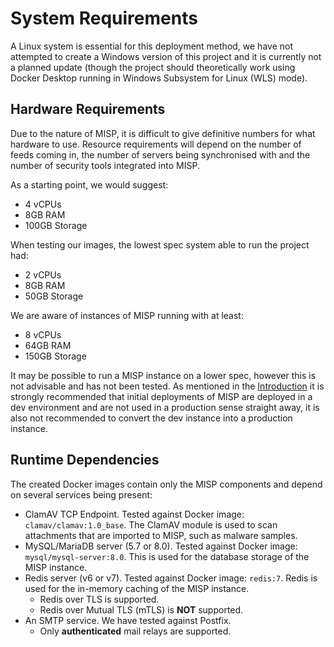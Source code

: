 <!--
SPDX-FileCopyrightText: 2024-2025 Jisc Services Limited
SPDX-FileContributor: James Ellor
SPDX-FileContributor: Joe Pitt

SPDX-License-Identifier: GPL-3.0-only
-->

# System Requirements

A Linux system is essential for this deployment method, we have not attempted to create a Windows
version of this project and it is currently not a planned update (though the project should
theoretically work using Docker Desktop running in Windows Subsystem for Linux (WLS) mode).

## Hardware Requirements

Due to the nature of MISP, it is difficult to give definitive numbers for what hardware to use. 
Resource requirements will depend on the number of feeds coming in, the number of servers being
synchronised with and the number of security tools integrated into MISP.

As a starting point, we would suggest:

* 4 vCPUs
* 8GB RAM
* 100GB Storage

When testing our images, the lowest spec system able to run the project had:

- 2 vCPUs
- 8GB RAM
- 50GB Storage

We are aware of instances of MISP running with at least:

* 8 vCPUs
* 64GB RAM
* 150GB Storage

It may be possible to run a MISP instance on a lower spec, however this is not advisable and has not
been tested. As mentioned in the [Introduction](index.md) it is strongly recommended that initial
deployments of MISP are deployed in a dev environment and are not used in a production sense
straight away, it is also not recommended to convert the dev instance into a production instance.

## Runtime Dependencies

The created Docker images contain only the MISP components and depend on several services being present:

- ClamAV TCP Endpoint. Tested against Docker image: `clamav/clamav:1.0_base`. The ClamAV module is
    used to scan attachments that are imported to MISP, such as malware samples.
- MySQL/MariaDB server (5.7 or 8.0). Tested against Docker image: `mysql/mysql-server:8.0`. This is
    used for the database storage of the MISP instance.
- Redis server (v6 or v7). Tested against Docker image: `redis:7`. Redis is used for the in-memory
    caching of the MISP instance.
    - Redis over TLS is supported.
    - Redis over Mutual TLS (mTLS) is **NOT** supported.
- An SMTP service. We have tested against Postfix.
    - Only **authenticated** mail relays are supported.
